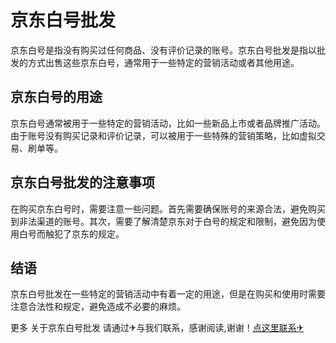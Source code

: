 # 京东白号批发

京东白号是指没有购买过任何商品、没有评价记录的账号。京东白号批发是指以批发的方式出售这些京东白号，通常用于一些特定的营销活动或者其他用途。

## 京东白号的用途

京东白号通常被用于一些特定的营销活动，比如一些新品上市或者品牌推广活动。由于账号没有购买记录和评价记录，可以被用于一些特殊的营销策略，比如虚拟交易、刷单等。

## 京东白号批发的注意事项

在购买京东白号时，需要注意一些问题。首先需要确保账号的来源合法，避免购买到非法渠道的账号。其次，需要了解清楚京东对于白号的规定和限制，避免因为使用白号而触犯了京东的规定。

## 结语

京东白号批发在一些特定的营销活动中有着一定的用途，但是在购买和使用时需要注意合法性和规定，避免造成不必要的麻烦。

更多 关于京东白号批发 请通过✈与我们联系，感谢阅读,谢谢！[点这里联系✈](https://a.k02.cc)